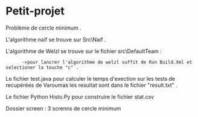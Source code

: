 # Petit-projet
Problème de cercle minimum . 

L'algorithme naif se trouve sur Src\Naif .

L'algorithme de  Welzl se trouve sur le fichier src\DefaultTeam :

          ->pour lancrer l'algorithme de welzl suffit de Run Build.Xml et selectioner la touche "c" .
  
Le fichier test.java  pour calculer le temps d'exection sur les tests de recupérées de Varoumas les resultat sont dans le fichier "result.txt"  .

Le fichier Python Histo.Py pour construire le fichier stat.csv 

Dossier screen : 
 3 screnns de cercle minimum 
